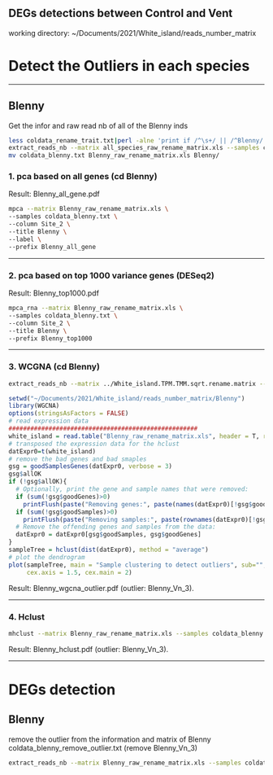 DEGs detections between Control and Vent
----------------------------------------
working directory: ~/Documents/2021/White_island/reads_number_matrix 
# Detect the Outliers in each species
***
## Blenny
Get the infor and raw read nb of all of the Blenny inds   
```bash
less coldata_rename_trait.txt|perl -alne 'print if /^\s+/ || /^Blenny/' >coldata_blenny.txt
extract_reads_nb --matrix all_species_raw_rename_matrix.xls --samples coldata_blenny.txt > Blenny_raw_rename_matrix.xls
mv coldata_blenny.txt Blenny_raw_rename_matrix.xls Blenny/
```
### 1. pca based on all genes (cd Blenny)  
Result: Blenny_all_gene.pdf
```bash
mpca --matrix Blenny_raw_rename_matrix.xls \
--samples coldata_blenny.txt \
--column Site_2 \
--title Blenny \
--label \
--prefix Blenny_all_gene
```
***
### 2. pca based on top 1000 variance genes (DESeq2)   
Result: Blenny_top1000.pdf   
```bash
mpca_rna --matrix Blenny_raw_rename_matrix.xls \
--samples coldata_blenny.txt \
--column Site_2 \
--title Blenny \
--prefix Blenny_top1000
```
***
### 3. WCGNA (cd Blenny) 
```bash
extract_reads_nb --matrix ../White_island.TPM.TMM.sqrt.rename.matrix --samples coldata_blenny.txt >Blenny_normalized_matrix.xls
```
```R
setwd("~/Documents/2021/White_island/reads_number_matrix/Blenny")
library(WGCNA)
options(stringsAsFactors = FALSE)
# read expression data
####################################################
white_island = read.table("Blenny_raw_rename_matrix.xls", header = T, row.names = 1)
# transposed the expression data for the hclust
datExpr0=t(white_island)
# remove the bad genes and bad smaples
gsg = goodSamplesGenes(datExpr0, verbose = 3)
gsg$allOK
if (!gsg$allOK){
  # Optionally, print the gene and sample names that were removed:
  if (sum(!gsg$goodGenes)>0)
    printFlush(paste("Removing genes:", paste(names(datExpr0)[!gsg$goodGenes], collapse = ", ")));
  if (sum(!gsg$goodSamples)>0)
    printFlush(paste("Removing samples:", paste(rownames(datExpr0)[!gsg$goodSamples], collapse = ", ")));
  # Remove the offending genes and samples from the data:
  datExpr0 = datExpr0[gsg$goodSamples, gsg$goodGenes]
}
sampleTree = hclust(dist(datExpr0), method = "average")
# plot the dendrogram
plot(sampleTree, main = "Sample clustering to detect outliers", sub="", xlab="", cex.lab = 1.5,
     cex.axis = 1.5, cex.main = 2)
```
Result: Blenny_wgcna_outlier.pdf (outlier: Blenny_Vn_3).
***
### 4. Hclust 
```bash
mhclust --matrix Blenny_raw_rename_matrix.xls --samples coldata_blenny.txt --column Site_2 --title Blenny --prefix Blenny_hclust
```
Result: Blenny_hclust.pdf (outlier: Blenny_Vn_3).
***
# DEGs detection
## Blenny
remove the outlier from the information and matrix of Blenny  
coldata_blenny_remove_outlier.txt (remove Blenny_Vn_3)  
```bash
extract_reads_nb --matrix Blenny_raw_rename_matrix.xls --samples coldata_blenny_remove_outlier.txt >Blenny_raw_rename_matrix_remove_outlier.xls
```

